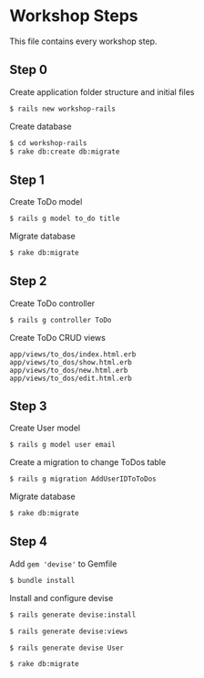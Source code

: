 # Workshop Steps 

This file contains every workshop step. 

## Step 0

Create application folder structure and initial files
```bash
$ rails new workshop-rails
```

Create database
```bash
$ cd workshop-rails
$ rake db:create db:migrate 
```

## Step 1

Create ToDo model
```bash
$ rails g model to_do title 
```

Migrate database
```bash
$ rake db:migrate
```

## Step 2

Create ToDo controller 
```bash
$ rails g controller ToDo 
```

Create ToDo CRUD views 
```
app/views/to_dos/index.html.erb
app/views/to_dos/show.html.erb
app/views/to_dos/new.html.erb
app/views/to_dos/edit.html.erb
```

## Step 3

Create User model
```bash
$ rails g model user email 
```

Create a migration to change ToDos table
```bash
$ rails g migration AddUserIDToToDos 
```

Migrate database
```bash
$ rake db:migrate
```

## Step 4

Add `gem 'devise'` to Gemfile
```bash
$ bundle install
```

Install and configure devise
```bash
$ rails generate devise:install 

$ rails generate devise:views

$ rails generate devise User

$ rake db:migrate
```
